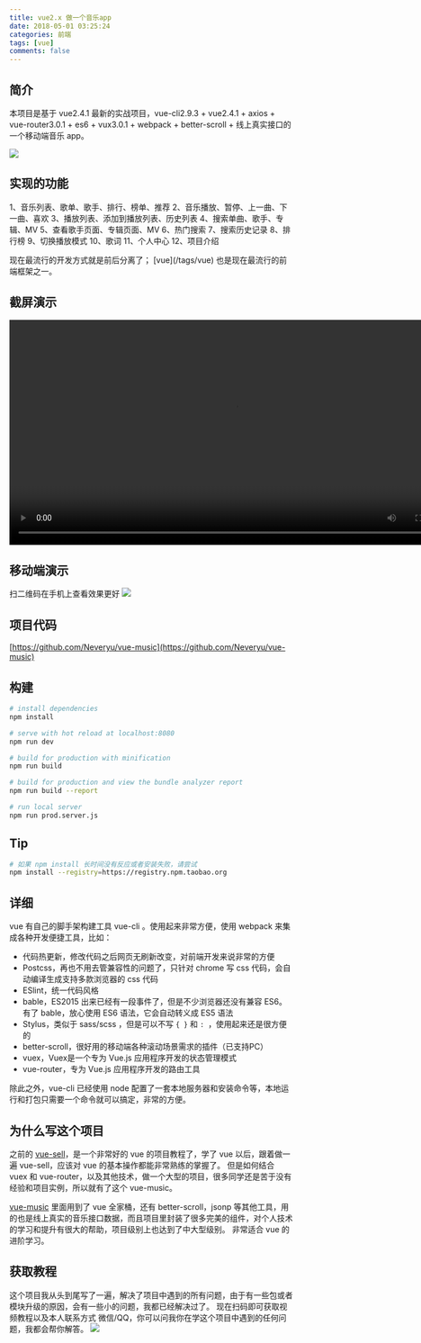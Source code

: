 ```yaml
---
title: vue2.x 做一个音乐app
date: 2018-05-01 03:25:24
categories: 前端
tags: [vue]
comments: false
---
```


## 简介

<p id="div-border-top-green">本项目是基于 vue2.4.1 最新的实战项目，vue-cli2.9.3 + vue2.4.1 + axios + vue-router3.0.1 + es6 + vux3.0.1 + webpack + better-scroll + 线上真实接口的一个移动端音乐 app。</p>

<!-- more -->

![](/images/vue-music-2.png)

## 实现的功能
1、音乐列表、歌单、歌手、排行、榜单、推荐
2、音乐播放、暂停、上一曲、下一曲、喜欢
3、播放列表、添加到播放列表、历史列表
4、搜索单曲、歌手、专辑、MV
5、查看歌手页面、专辑页面、MV
6、热门搜索
7、搜索历史记录
8、排行榜
9、切换播放模式
10、歌词
11、个人中心
12、项目介绍


<p id="div-border-left-red">现在最流行的开发方式就是前后分离了；
[vue](/tags/vue) 也是现在最流行的前端框架之一。</p>




## 截屏演示
<video src="/images/vue-music.mp4" controls="controls" preload="preload" height="400px"></video>

## 移动端演示
扫二维码在手机上查看效果更好
![](/images/vue-music-1.png)

## 项目代码
[https://github.com/Neveryu/vue-music](https://github.com/Neveryu/vue-music)

## 构建

``` bash
# install dependencies
npm install

# serve with hot reload at localhost:8080
npm run dev

# build for production with minification
npm run build

# build for production and view the bundle analyzer report
npm run build --report

# run local server
npm run prod.server.js
```

## Tip 

```bash
# 如果 npm install 长时间没有反应或者安装失败，请尝试
npm install --registry=https://registry.npm.taobao.org
```


## 详细

vue 有自己的脚手架构建工具 vue-cli 。使用起来非常方便，使用 webpack 来集成各种开发便捷工具，比如：
- 代码热更新，修改代码之后网页无刷新改变，对前端开发来说非常的方便
- Postcss，再也不用去管兼容性的问题了，只针对 chrome 写 css 代码，会自动编译生成支持多款浏览器的 css 代码
- ESlint，统一代码风格
- bable，ES2015 出来已经有一段事件了，但是不少浏览器还没有兼容 ES6。有了 bable，放心使用 ES6 语法，它会自动转义成 ES5 语法
- Stylus，类似于 sass/scss ，但是可以不写 `{ }` 和 `: `，使用起来还是很方便的
- better-scroll，很好用的移动端各种滚动场景需求的插件（已支持PC）
- vuex，Vuex是一个专为 Vue.js 应用程序开发的状态管理模式
- vue-router，专为 Vue.js 应用程序开发的路由工具

除此之外，vue-cli 已经使用 node 配置了一套本地服务器和安装命令等，本地运行和打包只需要一个命令就可以搞定，非常的方便。

## 为什么写这个项目
之前的 [vue-sell](https://neveryu.github.io/2017/11/11/vue-sell/)，是一个非常好的 vue 的项目教程了，学了 vue 以后，跟着做一遍 vue-sell，应该对 vue 的基本操作都能非常熟练的掌握了。
但是如何结合 vuex 和 vue-router，以及其他技术，做一个大型的项目，很多同学还是苦于没有经验和项目实例，所以就有了这个 vue-music。

[vue-music](https://neveryu.github.io/music/#/recommend) 里面用到了 vue 全家桶，还有 better-scroll，jsonp 等其他工具，用的也是线上真实的音乐接口数据，而且项目里封装了很多完美的组件，对个人技术的学习和提升有很大的帮助，项目级别上也达到了中大型级别。
非常适合 vue 的进阶学习。

## 获取教程
这个项目我从头到尾写了一遍，解决了项目中遇到的所有问题，由于有一些包或者模块升级的原因，会有一些小的问题，我都已经解决过了。
现在扫码即可获取视频教程以及本人联系方式 微信/QQ，你可以问我你在学这个项目中遇到的任何问题，我都会帮你解答。
![](/images/vue-music-pay.JPG)
